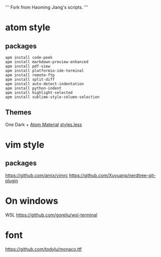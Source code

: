 '''
Fork from Haoming Jiang's scripts.
'''
# atom style

## packages
```
apm install code-peek
apm install markdown-preview-enhanced
apm install pdf-view
apm install platformio-ide-terminal
apm install remote-ftp
apm install split-diff
apm install auto-detect-indentation
apm install python-indent
apm install highlight-selected
apm install sublime-style-column-selection
```

## Themes
One Dark + [Atom Material](https://atom.io/packages/atom-material-syntax)
[styles.less](./styles.less)

# vim style
## packages
https://github.com/amix/vimrc
https://github.com/Xuyuanp/nerdtree-git-plugin

# On windows
WSL
https://github.com/goreliu/wsl-terminal

# font
https://github.com/todylu/monaco.ttf

